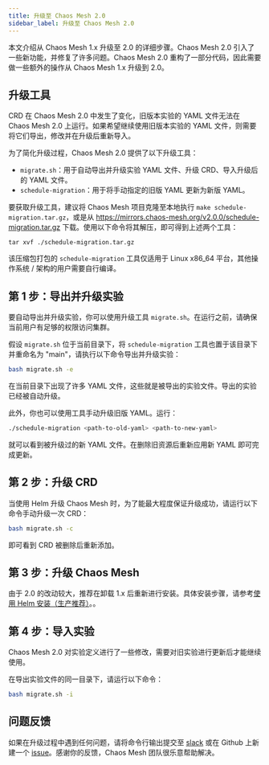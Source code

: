 ```yaml
---
title: 升级至 Chaos Mesh 2.0
sidebar_label: 升级至 Chaos Mesh 2.0
---
```


本文介绍从 Chaos Mesh 1.x 升级至 2.0 的详细步骤。Chaos Mesh 2.0 引入了一些新功能，并修复了许多问题。Chaos Mesh 2.0 重构了一部分代码，因此需要做一些额外的操作从 Chaos Mesh 1.x 升级到 2.0。

## 升级工具

CRD 在 Chaos Mesh 2.0 中发生了变化，旧版本实验的 YAML 文件无法在 Chaos Mesh 2.0 上运行。如果希望继续使用旧版本实验的 YAML 文件，则需要将它们导出，修改并在升级后重新导入。

为了简化升级过程，Chaos Mesh 2.0 提供了以下升级工具：

- `migrate.sh`：用于自动导出并升级实验 YAML 文件、升级 CRD、导入升级后的 YAML 文件。
- `schedule-migration`：用于将手动指定的旧版 YAML 更新为新版 YAML。

要获取升级工具，建议将 Chaos Mesh 项目克隆至本地执行 `make schedule-migration.tar.gz`，或是从 https://mirrors.chaos-mesh.org/v2.0.0/schedule-migration.tar.gz 下载。使用以下命令将其解压，即可得到上述两个工具：

```
tar xvf ./schedule-migration.tar.gz
```

该压缩包打包的 `schedule-migration` 工具仅适用于 Linux x86_64 平台，其他操作系统 / 架构的用户需要自行编译。

## 第 1 步：导出并升级实验

要自动导出并升级实验，你可以使用升级工具 `migrate.sh`。在运行之前，请确保当前用户有足够的权限访问集群。

假设 `migrate.sh` 位于当前目录下，将 `schedule-migration` 工具也置于该目录下并重命名为 "main"，请执行以下命令导出并升级实验：

```bash
bash migrate.sh -e
```

在当前目录下出现了许多 YAML 文件，这些就是被导出的实验文件。导出的实验已经被自动升级。

此外，你也可以使用工具手动升级旧版 YAML。运行：

```bash
./schedule-migration <path-to-old-yaml> <path-to-new-yaml>
```

就可以看到被升级过的新 YAML 文件。在删除旧资源后重新应用新 YAML 即可完成更新。

## 第 2 步：升级 CRD

当使用 Helm 升级 Chaos Mesh 时，为了能最大程度保证升级成功，请运行以下命令手动升级一次 CRD：

```bash
bash migrate.sh -c
```

即可看到 CRD 被删除后重新添加。

## 第 3 步：升级 Chaos Mesh

由于 2.0 的改动较大，推荐在卸载 1.x 后重新进行安装。具体安装步骤，请参考[使用 Helm 安装（生产推荐）](production-installation-using-helm.md)。。

## 第 4 步：导入实验

Chaos Mesh 2.0 对实验定义进行了一些修改，需要对旧实验进行更新后才能继续使用。

在导出实验文件的同一目录下，请运行以下命令：

```bash
bash migrate.sh -i
```

## 问题反馈

如果在升级过程中遇到任何问题，请将命令行输出提交至 [slack](https://cloud-native.slack.com/archives/C0193VAV272) 或在 Github 上新建一个 [issue](https://github.com/pingcap/chaos-mesh/issues)。感谢你的反馈，Chaos Mesh 团队很乐意帮助解决。
